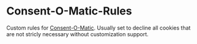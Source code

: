 # Consent-O-Matic-Rules

Custom rules for [Consent-O-Matic](https://consentomatic.au.dk/). Usually set to decline all cookies that are not stricly necessary without customization support.
